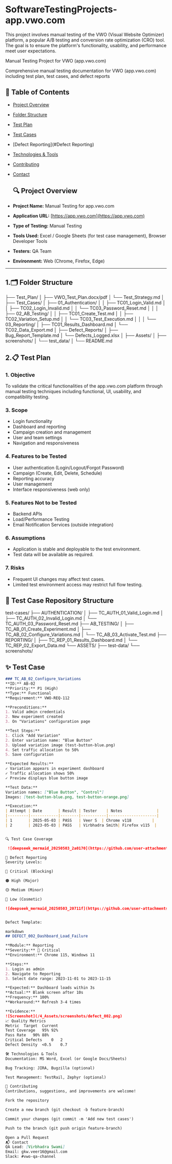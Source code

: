 # SoftwareTestingProjects-app.vwo.com
This project involves manual testing of the VWO (Visual Website Optimizer) platform, a popular A/B testing and conversion rate optimization (CRO) tool. The goal is to ensure the platform's functionality, usability, and performance meet user expectations.

Manual Testing Project for VWO (app.vwo.com)

Comprehensive manual testing documentation for VWO (app.vwo.com) including test plan, test cases, and defect reports

## 📌 Table of Contents

- [Project Overview](#project-overview)
- [Folder Structure](#folder-structure)
- [Test Plan](#test-plan)
- [Test Cases](#test-cases)
- [Defect Reporting](#Defect Reporting)
- [Technologies & Tools](#technologies--tools)
- [Contributing](#contributing)
- [Contact](#contact)

  ## 🔍 Project Overview

- **Project Name:** Manual Testing for app.vwo.com  
- **Application URL:** [https://app.vwo.com](https://app.vwo.com)  
- **Type of Testing:** Manual Testing  
- **Tools Used:** Excel / Google Sheets (for test case management), Browser Developer Tools  
- **Testers:** QA Team  
- **Environment:** Web (Chrome, Firefox, Edge)

---


## 1.🗂️ Folder Structure
├── Test_Plan/
│   ├── VWO_Test_Plan.docx/pdf
│   └── Test_Strategy.md
│
├── Test_Cases/
│   ├── 01_Authentication/
│   │   ├── TC01_Login_Valid.md
│   │   ├── TC02_Login_Invalid.md
│   │   └── TC03_Password_Reset.md
│   │
│   ├── 02_AB_Testing/
│   │   ├── TC01_Create_Test.md
│   │   ├── TC02_Variation_Setup.md
│   │   └── TC03_Test_Execution.md
│   │
│   └── 03_Reporting/
│       ├── TC01_Results_Dashboard.md
│       └── TC02_Data_Export.md
│
├── Defect_Reports/
│   ├── Bug_Report_Template.md
│   └── Defects_Logged.xlsx
│
├── Assets/
│   ├── screenshots/
│   └── test_data/
│
└── README.md

## 2.📋 Test Plan

### 1. Objective
To validate the critical functionalities of the app.vwo.com platform through manual testing techniques including functional, UI, usability, and compatibility testing.

### 3. Scope
- Login functionality
- Dashboard and reporting
- Campaign creation and management
- User and team settings
- Navigation and responsiveness

### 4. Features to be Tested
- User authentication (Login/Logout/Forgot Password)
- Campaign (Create, Edit, Delete, Schedule)
- Reporting accuracy
- User management
- Interface responsiveness (web only)

### 5. Features Not to be Tested
- Backend APIs
- Load/Performance Testing
- Email Notification Services (outside integration)

### 6. Assumptions
- Application is stable and deployable to the test environment.
- Test data will be available as required.

### 7. Risks
- Frequent UI changes may affect test cases.
- Limited test environment access may restrict full flow testing.

## 📂 Test Case Repository Structure
test-cases/
├── AUTHENTICATION/
│ ├── TC_AUTH_01_Valid_Login.md
│ ├── TC_AUTH_02_Invalid_Login.md
│ └── TC_AUTH_03_Password_Reset.md
├── AB_TESTING/
│ ├── TC_AB_01_Create_Experiment.md
│ ├── TC_AB_02_Configure_Variations.md
│ └── TC_AB_03_Activate_Test.md
├── REPORTING/
│ ├── TC_REP_01_Results_Dashboard.md
│ └── TC_REP_02_Export_Data.md
└── ASSETS/
├── test-data/
└── screenshots/


## ✨ Test Case 
```markdown
### TC_AB_02_Configure_Variations
**ID:** AB-02  
**Priority:** P1 (High)  
**Type:** Functional  
**Requirement:** VWO-REQ-112  

**Preconditions:**
1. Valid admin credentials
2. New experiment created
3. On "Variations" configuration page

**Test Steps:**
1. Click "Add Variation"
2. Enter variation name: "Blue Button"
3. Upload variation image (test-button-blue.png)
4. Set traffic allocation to 50%
5. Save configuration

**Expected Results:**
✓ Variation appears in experiment dashboard  
✓ Traffic allocation shows 50%  
✓ Preview displays blue button image  

**Test Data:**  
Variation names: ["Blue Button", "Control"]  
Images: [test-button-blue.png, test-button-orange.png]  

**Execution:**
| Attempt | Date       | Result | Tester    | Notes               |
|---------|------------|--------|-----------|---------------------|
| 1       | 2025-05-03 | PASS   | Veer S  | Chrome v118         |
| 2       | 2023-05-03 | PASS   | Virbhadra Smith| Firefox v115  |


🔍 Test Case Coverage

 ![deepseek_mermaid_20250503_2a0170](https://github.com/user-attachments/assets/71fee0d5-9ea5-4a71-abb2-d6a2810e5982)

🚨 Defect Reporting
Severity Levels:

🔴 Critical (Blocking)

🟠 High (Major)

🟡 Medium (Minor)

🔵 Low (Cosmetic)

![deepseek_mermaid_20250503_20711f](https://github.com/user-attachments/assets/1c8669be-52b8-46fe-a1f4-23d9d6b29dad)


Defect Template:

markdown
## DEFECT_002_Dashboard_Load_Failure

**Module:** Reporting  
**Severity:** 🔴 Critical  
**Environment:** Chrome 115, Windows 11  

**Steps:**
1. Login as admin
2. Navigate to Reporting
3. Select date range: 2023-11-01 to 2023-11-15

**Expected:** Dashboard loads within 3s  
**Actual:** Blank screen after 10s  
**Frequency:** 100%  
**Workaround:** Refresh 3-4 times  

**Evidence:**  
![Screenshot](/4_Assets/screenshots/defect_002.png)  
📈 Quality Metrics
Metric	Target	Current
Test Coverage	95%	92%
Pass Rate	90%	88%
Critical Defects	0	2
Defect Density	<0.5	0.7

🛠️ Technologies & Tools
Documentation: MS Word, Excel (or Google Docs/Sheets)

Bug Tracking: JIRA, Bugzilla (optional)

Test Management: TestRail, Zephyr (optional)

🤝 Contributing
Contributions, suggestions, and improvements are welcome!

Fork the repository

Create a new branch (git checkout -b feature-branch)

Commit your changes (git commit -m 'Add new test cases')

Push to the branch (git push origin feature-branch)

Open a Pull Request
📬 Contact
QA Lead: [Virbhadra Swami]
Email: gkw.veer16@gmail.com
Slack: #vwo-qa-channel
